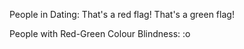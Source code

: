 People in Dating: That's a red flag! That's a green flag!

People with Red-Green Colour Blindness: :o